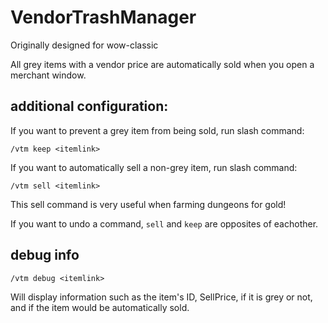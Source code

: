 # VendorTrashManager

Originally designed for wow-classic

All grey items with a vendor price are automatically sold when you open a merchant window.


## additional configuration:

If you want to prevent a grey item from being sold, run slash command:

```shell
/vtm keep <itemlink>
```

If you want to automatically sell a non-grey item, run slash command:

```shell
/vtm sell <itemlink>
```

This sell command is very useful when farming dungeons for gold!

If you want to undo a command, `sell` and `keep` are opposites of eachother.


## debug info

```shell
/vtm debug <itemlink>
```

Will display information such as the item's ID, SellPrice, if it is grey or not, and if the item would be automatically sold.
